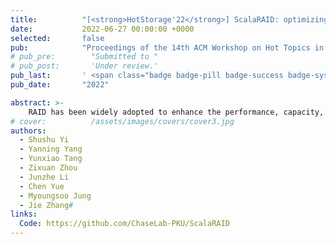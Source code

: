 ```yaml
---
title:          "[<strong>HotStorage'22</strong>] ScalaRAID: optimizing linux software RAID system for next-generation storage"
date:           2022-06-27 00:00:00 +0000
selected:       false
pub:            "Proceedings of the 14th ACM Workshop on Hot Topics in Storage and File Systems (HotStorage'22)"
# pub_pre:        "Submitted to "
# pub_post:       'Under review.'
pub_last:       ' <span class="badge badge-pill badge-success badge-system">System</span>'
pub_date:       "2022"

abstract: >-
    RAID has been widely adopted to enhance the performance, capacity, and reliability of the existing storage systems. However, we observe that the Linux software RAID (mdraid) suffers from its poor implementation of the lock mechanism. To address this, we propose ScalaRAID, which refines the role domain of locks and designs a new data structure to prevent different threads from preempting the RAID resources. By doing so, ScalaRAID can maximize the thread-level parallelism and reduce the time consumption of I/O request handling. Our evaluation results reveal that ScalaRAID can improve throughput by 89.4% while decreasing 99.99th percentile latency by 85.4% compared to mdraid.
# cover:          /assets/images/covers/cover3.jpg
authors:
  - Shushu Yi
  - Yanning Yang
  - Yunxiao Tang
  - Zixuan Zhou
  - Junzhe Li
  - Chen Yue
  - Myoungsoo Jung
  - Jie Zhang#
links:
  Code: https://github.com/ChaseLab-PKU/ScalaRAID
---
```

